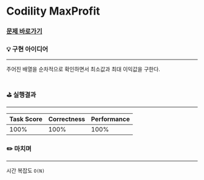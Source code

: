 # Codility MaxProfit
### [문제 바로가기](https://app.codility.com/programmers/lessons/9-maximum_slice_problem/max_profit/)

### 💡 구현 아이디어
---
주어진 배열을 순차적으로 확인하면서 최소값과 최대 이익값을 구한다.  <br/>
<br/>


### ⛳️ 실행결과
---
| Task Score | Correctness | Performance |
| ------ | ------ | ------ |
|  100% | 100% | 100% | <br/><br/>


### ✏️ 마치며
---
시간 복잡도 `O(N)` 
